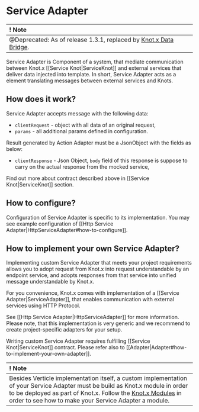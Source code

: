 # Service Adapter
| ! Note |
|:------ |
| @Deprecated: As of release 1.3.1, replaced by [Knot.x Data Bridge](https://github.com/Knotx/knotx-data-bridge). |

Service Adapter is Component of a system, that mediate communication between Knot.x [[Service Knot|ServiceKnot]]
and external services that deliver data injected into template. In short, Service Adapter acts as a
element translating messages between external services and Knots.

## How does it work?
Service Adapter accepts message with the following data:

- `clientRequest` - object with all data of an original request,
- `params` - all additional params defined in configuration.

Result generated by Action Adapter must be a JsonObject with the fields as below:
- `clientResponse` - Json Object, `body` field of this response is suppose to carry on the actual response from the mocked service,

Find out more about contract described above in [[Service Knot|ServiceKnot]] section.

## How to configure?
Configuration of Service Adapter is specific to its implementation. You may see example configuration 
of [[Http Service Adapter|HttpServiceAdapter#how-to-configure]].

## How to implement your own Service Adapter?
Implementing custom Service Adapter that meets your project requirements allows 
you to adopt request from Knot.x into request understandable by an endpoint service, and adopts 
responses from that service into unified message understandable by Knot.x.

For you convenience, Knot.x comes with implementation of a [[Service Adapter|ServiceAdapter]], 
that enables communication with external services using HTTP Protocol. 

See [[Http Service Adapter|HttpServiceAdapter]] for more information.
Please note, that this implementation is very generic and we recommend to create project-specific 
adapters for your setup.

Writing custom Service Adapter requires fulfilling [[Service Knot|ServiceKnot]] contract.
Please refer also to [[Adapter|Adapter#how-to-implement-your-own-adapter]].

| ! Note |
|:------ |
| Besides Verticle implementation itself, a custom implementation of your Service Adapter must be build as Knot.x module in order to be deployed as part of Knot.x. Follow the [Knot.x Modules](https://github.com/Cognifide/knotx/wiki/KnotxModules) in order to see how to make your Service Adapter a module. | 

